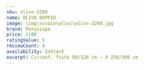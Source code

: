 ```yaml
---
sku: olivo-2200
name: OLIVO DOPPIO
image: \img\vivaio\olivi\olivo-2200.jpg
brand: Potasiepe
price: 2200
ratingValue: 5
reviewCount: 4
availability: InStock
excerpt: Circonf. fusto 80/120 cm – H 250/300 cm
---
```

